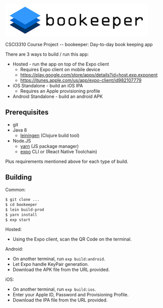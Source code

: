 ![](banner.jpg)

CSCI3310 Course Project -- bookeeper: Day-to-day book keeping app

There are 3 ways to build / run this app:

- Hosted - run the app on top of the Expo client
  - Requires Expo client on mobile device
  - https://play.google.com/store/apps/details?id=host.exp.exponent
  - https://itunes.apple.com/us/app/expo-client/id982107779
- iOS Standalone - build an iOS IPA
  - Requires an Apple provisioning profile
- Android Standalone - build an android APK

## Prerequisites

- git
- Java 8
  - [leiningen](leiningen.org) (Clojure build tool)
- Node.JS
  - [yarn](yarnpkg.com) (JS package manager)
  - [expo](expo.io) CLI or (React Native Toolchain)

Plus requirements mentioned above for each type of build.

## Building

Common:

```
$ git clone ...
$ cd bookeeper
$ lein build-prod
$ yarn install
$ exp start
```

Hosted:

- Using the Expo client, scan the QR Code on the terminal.

Android:

- On another terminal, run `exp build:android`.
- Let Expo handle KeyPair generation.
- Download the APK file from the URL provided.

iOS:

- On another terminal, run `exp build:ios`.
- Enter your Apple ID, Password and Provisioning Profile.
- Download the IPA file from the URL provided.

